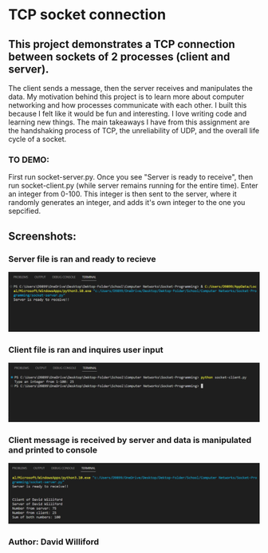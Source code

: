 # TCP socket connection

## This project demonstrates a TCP connection between sockets of 2 processes (client and server). 
The client sends a message, then the server receives and manipulates the data. My motivation behind this project is to learn more about computer networking and how processes communicate with each other. I built this because I felt like it would be fun and interesting. I love writing code and learning new things. The main takeaways I have from this assignment are the handshaking process of TCP, the unreliability of UDP, and the overall life cycle of a socket.

### TO DEMO: 
First run socket-server.py. Once you see "Server is ready to receive", then run socket-client.py (while server remains running for the entire time). Enter an integer from 0-100. This integer is then sent to the server, where it randomly generates an integer, and adds it's own integer to the one you sepcified.

## Screenshots:
### Server file is ran and ready to recieve 
![image info](./assets/images/ss1.png)
### Client file is ran and inquires user input
![image info](./assets/images/ss2.png)
### Client message is received by server and data is manipulated and printed to console
![image info](./assets/images/ss3.png)


### Author: David Williford